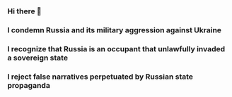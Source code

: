 ### Hi there 👋

###  I condemn Russia and its military aggression against Ukraine

###  I recognize that Russia is an occupant that unlawfully invaded a sovereign state

###  I reject false narratives perpetuated by Russian state propaganda

